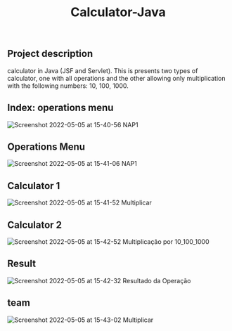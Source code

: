 <h1 align="center">Calculator-Java</h1><br>

## Project description

calculator in Java (JSF and Servlet).
This is presents two types of calculator, one with all operations and the other allowing only multiplication with the following numbers: 10, 100, 1000.

## Index: operations menu

![Screenshot 2022-05-05 at 15-40-56 NAP1](https://user-images.githubusercontent.com/50150158/167001474-030b18c4-790f-4a05-917a-6d7874f684e4.png)

## Operations Menu
![Screenshot 2022-05-05 at 15-41-06 NAP1](https://user-images.githubusercontent.com/50150158/167002636-ed0baaa1-b8d8-41a2-bc7e-664cf1205c9b.png)

## Calculator 1
![Screenshot 2022-05-05 at 15-41-52 Multiplicar](https://user-images.githubusercontent.com/50150158/167003584-7d8c43f7-1a51-495d-a685-24dc07c6dcb5.png)

## Calculator 2
![Screenshot 2022-05-05 at 15-42-52 Multiplicação por 10_100_1000](https://user-images.githubusercontent.com/50150158/167003755-c931e438-5913-4a0b-ae5f-61e87d25090a.png)

## Result
![Screenshot 2022-05-05 at 15-42-32 Resultado da Operação](https://user-images.githubusercontent.com/50150158/167003998-c777a7cc-ce41-4e0b-b346-fad2aab9bd1d.png)

## team
![Screenshot 2022-05-05 at 15-43-02 Multiplicar](https://user-images.githubusercontent.com/50150158/167004099-b2fddc47-3b90-4a7f-aa00-816161108960.png)

